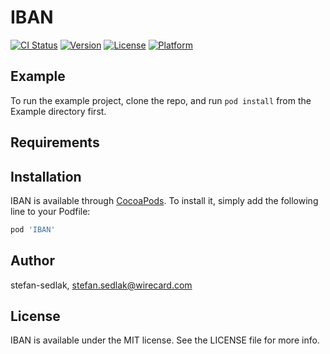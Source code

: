 # IBAN

[![CI Status](http://img.shields.io/travis/stefan-sedlak/IBAN.svg?style=flat)](https://travis-ci.org/stefan-sedlak/IBAN)
[![Version](https://img.shields.io/cocoapods/v/IBAN.svg?style=flat)](http://cocoapods.org/pods/IBAN)
[![License](https://img.shields.io/cocoapods/l/IBAN.svg?style=flat)](http://cocoapods.org/pods/IBAN)
[![Platform](https://img.shields.io/cocoapods/p/IBAN.svg?style=flat)](http://cocoapods.org/pods/IBAN)

## Example

To run the example project, clone the repo, and run `pod install` from the Example directory first.

## Requirements

## Installation

IBAN is available through [CocoaPods](http://cocoapods.org). To install
it, simply add the following line to your Podfile:

```ruby
pod 'IBAN'
```

## Author

stefan-sedlak, stefan.sedlak@wirecard.com

## License

IBAN is available under the MIT license. See the LICENSE file for more info.
